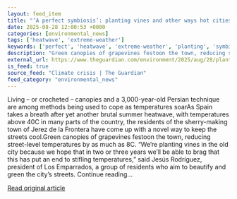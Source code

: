 ```yaml
---
layout: feed_item
title: "‘A perfect symbiosis’: planting vines and other ways hot cities are creating cool spaces"
date: 2025-08-28 12:00:53 +0000
categories: [environmental_news]
tags: ['heatwave', 'extreme-weather']
keywords: ['perfect', 'heatwave', 'extreme-weather', 'planting', 'symbiosis']
description: "Green canopies of grapevines festoon the town, reducing street-level temperatures by as much as 8C"
external_url: https://www.theguardian.com/environment/2025/aug/28/planting-vines-and-other-ways-hot-cities-creating-cool-spaces
is_feed: true
source_feed: "Climate crisis | The Guardian"
feed_category: "environmental_news"
---
```


Living – or crocheted – canopies and a 3,000-year-old Persian technique are among methods being used to cope as temperatures soarAs Spain takes a breath after yet another brutal summer heatwave, with temperatures above 40C in many parts of the country, the residents of the sherry-making town of Jerez de la Frontera have come up with a novel way to keep the streets cool.Green canopies of grapevines festoon the town, reducing street-level temperatures by as much as 8C. “We’re planting vines in the old city because we hope that in two or three years we’ll be able to brag that this has put an end to stifling temperatures,” said Jesús Rodríguez, president of Los Emparrados, a group of residents who aim to beautify and green the city’s streets. Continue reading...

[Read original article](https://www.theguardian.com/environment/2025/aug/28/planting-vines-and-other-ways-hot-cities-creating-cool-spaces)
